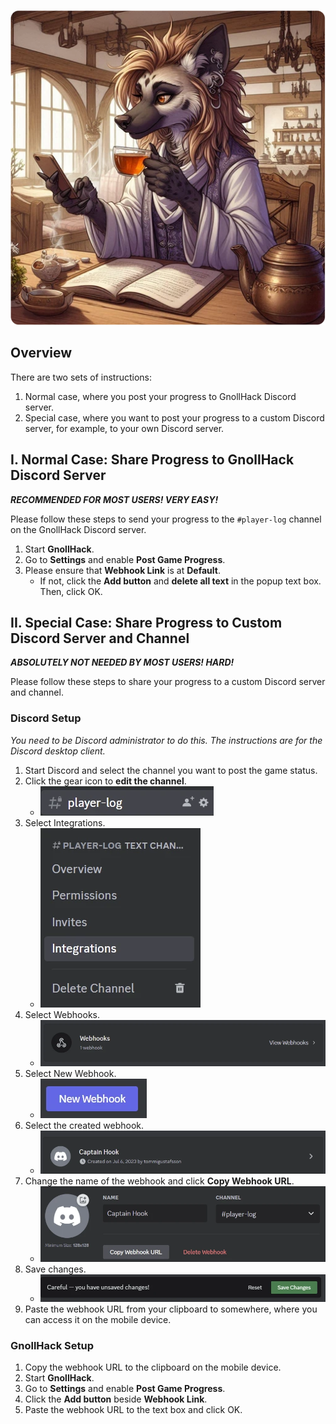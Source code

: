 ![share-your-progress](/uploads/Share%20Your%20Progress%20to%20Discord%20Server%20Channel/share-your-progress.webp)

## Overview

There are two sets of instructions:
1. Normal case, where you post your progress to GnollHack Discord server.
2. Special case, where you want to post your progress to a custom Discord server, for example, to your own Discord server.

## I. Normal Case: Share Progress to GnollHack Discord Server

***RECOMMENDED FOR MOST USERS! VERY EASY!***

Please follow these steps to send your progress to the `#player-log` channel on the GnollHack Discord server.

1. Start **GnollHack**.
2. Go to **Settings** and enable **Post Game Progress**.
3. Please ensure that **Webhook Link** is at **Default**.
    - If not, click the **Add button** and **delete all text** in the popup text box. Then, click OK.

## II. Special Case: Share Progress to Custom Discord Server and Channel

***ABSOLUTELY NOT NEEDED BY MOST USERS! HARD!***

Please follow these steps to share your progress to a custom Discord server and channel.

### Discord Setup

*You need to be Discord administrator to do this. The instructions are for the Discord desktop client.*

1. Start Discord and select the channel you want to post the game status.
2. Click the gear icon to **edit the channel**.
    - ![share-your-progress-2](/uploads/Share%20Your%20Progress%20to%20Discord%20Server%20Channel/share-your-progress-2.webp)
3. Select Integrations.
    - ![share-your-progress-3](/uploads/Share%20Your%20Progress%20to%20Discord%20Server%20Channel/share-your-progress-3.webp)
4. Select Webhooks.
    - ![share-your-progress-4](/uploads/Share%20Your%20Progress%20to%20Discord%20Server%20Channel/share-your-progress-4.webp)
5. Select New Webhook.
    - ![share-your-progress-5](/uploads/Share%20Your%20Progress%20to%20Discord%20Server%20Channel/share-your-progress-5.webp)
6. Select the created webhook.
    - ![share-your-progress-6](/uploads/Share%20Your%20Progress%20to%20Discord%20Server%20Channel/share-your-progress-6.webp)
7. Change the name of the webhook and click **Copy Webhook URL**.
    - ![share-your-progress-7](/uploads/Share%20Your%20Progress%20to%20Discord%20Server%20Channel/share-your-progress-7.webp)
8. Save changes.
    - ![share-your-progress-8](/uploads/Share%20Your%20Progress%20to%20Discord%20Server%20Channel/share-your-progress-8.webp)
9. Paste the webhook URL from your clipboard to somewhere, where you can access it on the mobile device.

### GnollHack Setup

1. Copy the webhook URL to the clipboard on the mobile device.
2. Start **GnollHack**.
3. Go to **Settings** and enable **Post Game Progress**.
4. Click the **Add button** beside **Webhook Link**.
5. Paste the webhook URL to the text box and click OK.